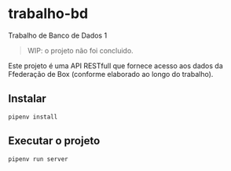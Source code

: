 # trabalho-bd
Trabalho de Banco de Dados 1
> WIP: o projeto não foi concluido.

Este projeto é uma API RESTfull que fornece acesso aos dados da Ffederação de Box (conforme elaborado ao longo do trabalho).

## Instalar
```shell
pipenv install
```

## Executar o projeto
```shell
pipenv run server
```
